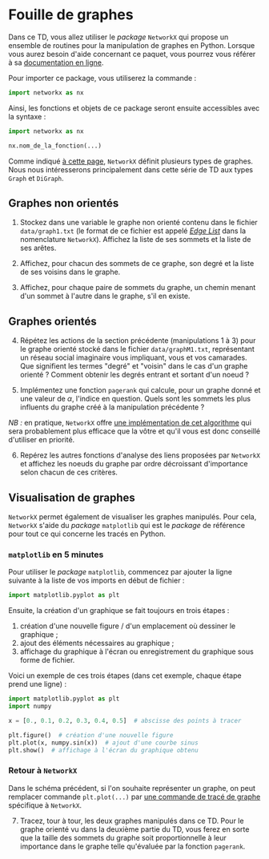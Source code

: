 # Fouille de graphes

Dans ce TD, vous allez utiliser le _package_ `NetworkX` qui propose un ensemble de routines pour la manipulation de 
graphes en Python. Lorsque vous aurez besoin d'aide concernant ce paquet, vous pourrez vous référer à sa 
[documentation en ligne](http://networkx.readthedocs.io/en/latest/reference/index.html).

Pour importer ce package, vous utiliserez la commande :
```python
import networkx as nx
```

Ainsi, les fonctions et objets de ce package seront ensuite accessibles avec la syntaxe :

```python
import networkx as nx

nx.nom_de_la_fonction(...)
```

Comme indiqué [à cette page](http://networkx.readthedocs.io/en/latest/reference/classes/index.html), `NetworkX` définit
plusieurs types de graphes. 
Nous nous intéresserons principalement dans cette série de TD aux types `Graph` et `DiGraph`.

## Graphes non orientés

1. Stockez dans une variable le graphe non orienté contenu dans le fichier `data/graph1.txt` (le format de ce fichier 
est appelé [_Edge List_](http://networkx.readthedocs.io/en/latest/reference/readwrite/edgelist.html) dans la nomenclature 
`NetworkX`). 
Affichez la liste de ses sommets et la liste de ses arêtes.

2. Affichez, pour chacun des sommets de ce graphe, son degré et la liste de ses voisins dans le graphe.

3. Affichez, pour chaque paire de sommets du graphe, un chemin menant d'un sommet à l'autre dans le graphe, s'il en 
existe.

## Graphes orientés

4. Répétez les actions de la section précédente (manipulations 1 à 3) pour le graphe orienté stocké dans le fichier 
`data/graphM1.txt`, représentant un réseau social imaginaire vous impliquant, vous et vos camarades.
Que signifient les termes "degré" et "voisin" dans le cas d'un graphe orienté ? Comment obtenir les degrés entrant 
et sortant d'un noeud ?

5. Implémentez une fonction `pagerank` qui calcule, pour un graphe donné et une valeur de $\alpha$, l'indice en 
question. Quels sont les sommets les plus influents du graphe créé à la manipulation précédente ?

_NB :_ en pratique, `NetworkX` offre 
[une implémentation de cet algorithme](http://networkx.readthedocs.io/en/latest/reference/algorithms/link_analysis.html) 
qui sera probablement plus efficace que la vôtre et qu'il vous est donc conseillé d'utiliser en priorité.

6. Repérez les autres fonctions d'analyse des liens proposées par `NetworkX` et affichez les noeuds du graphe par 
ordre décroissant d'importance selon chacun de ces critères.

## Visualisation de graphes

`NetworkX` permet également de visualiser les graphes manipulés. 
Pour cela, `NetworkX` s'aide du _package_ `matplotlib` qui est le _package_ de référence pour tout ce qui concerne les
tracés en Python.

### `matplotlib` en 5 minutes

Pour utiliser le _package_ `matplotlib`, commencez par ajouter la ligne suivante à la liste de vos imports en début de 
fichier :

```python
import matplotlib.pyplot as plt
```

Ensuite, la création d'un graphique se fait toujours en trois étapes :

1. création d'une nouvelle figure / d'un emplacement où dessiner le graphique ;
2. ajout des éléments nécessaires au graphique ;
3. affichage du graphique à l'écran ou enregistrement du graphique sous forme de fichier.

Voici un exemple de ces trois étapes (dans cet exemple, chaque étape prend une ligne) :

```python
import matplotlib.pyplot as plt
import numpy

x = [0., 0.1, 0.2, 0.3, 0.4, 0.5]  # abscisse des points à tracer

plt.figure()  # création d'une nouvelle figure
plt.plot(x, numpy.sin(x))  # ajout d'une courbe sinus
plt.show()  # affichage à l'écran du graphique obtenu
```


### Retour à `NetworkX`

Dans le schéma précédent, si l'on souhaite représenter un graphe, on peut remplacer commande `plt.plot(...)` par
[une commande de tracé de graphe](http://networkx.readthedocs.io/en/stable/reference/drawing.html)  spécifique à 
`NetworkX`.

7. Tracez, tour à tour, les deux graphes manipulés dans ce TD. 
Pour le graphe orienté vu dans la deuxième partie du TD, vous ferez en sorte que la taille des sommets du graphe soit
proportionnelle à leur importance dans le graphe telle qu'évaluée par la fonction `pagerank`.


